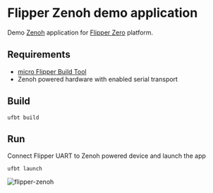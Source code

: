 # Flipper Zenoh demo application

Demo [Zenoh](https://zenoh.io) application for [Flipper Zero](https://flipperzero.one) platform.

## Requirements
- [micro Flipper Build Tool](https://github.com/flipperdevices/flipperzero-ufbt)
- Zenoh powered hardware with enabled serial transport

## Build
```
ufbt build
```

## Run 
Connect Flipper UART to Zenoh powered device and launch the app 
```
ufbt launch
```
![flipper-zenoh](https://github.com/sashacmc/flipper-zenoh/assets/28735879/4b786a71-17bc-4338-9ec8-31ba33376a0c)
